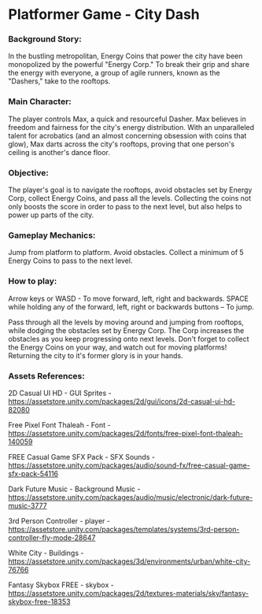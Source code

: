 # Platformer Game - City Dash

### Background Story:

In the bustling metropolitan, Energy Coins that power the city have been monopolized by the powerful "Energy Corp." To break their grip and share the energy with everyone, a group of agile runners, known as the "Dashers," take to the rooftops.

### Main Character:

The player controls Max, a quick and resourceful Dasher. Max believes in freedom and fairness for the city's energy distribution. With an unparalleled talent for acrobatics (and an almost concerning obsession with coins that glow), Max darts across the city's rooftops, proving that one person's ceiling is another's dance floor.

### Objective:

The player's goal is to navigate the rooftops, avoid obstacles set by Energy Corp, collect Energy Coins, and pass all the levels. Collecting the coins not only boosts the score in order to pass to the next level, but also helps to power up parts of the city.

### Gameplay Mechanics:

Jump from platform to platform.
Avoid obstacles.
Collect a minimum of 5 Energy Coins to pass to the next level.

### How to play:
Arrow keys or WASD - To move forward, left, right and backwards.
SPACE while holding any of the forward, left, right or backwards buttons – To jump.

Pass through all the levels by moving around and jumping from rooftops, while dodging the obstacles set by Energy Corp. The Corp increases the obstacles as you keep progressing onto next levels. Don't forget to collect the Energy Coins on your way, and watch out for moving platforms! Returning the city to it's former glory is in your hands.

### Assets References:

2D Casual UI HD - GUI Sprites - https://assetstore.unity.com/packages/2d/gui/icons/2d-casual-ui-hd-82080

Free Pixel Font Thaleah - Font - https://assetstore.unity.com/packages/2d/fonts/free-pixel-font-thaleah-140059

FREE Casual Game SFX Pack - SFX Sounds - https://assetstore.unity.com/packages/audio/sound-fx/free-casual-game-sfx-pack-54116

Dark Future Music - Background Music - https://assetstore.unity.com/packages/audio/music/electronic/dark-future-music-3777

3rd Person Controller - player - https://assetstore.unity.com/packages/templates/systems/3rd-person-controller-fly-mode-28647

White City - Buildings - https://assetstore.unity.com/packages/3d/environments/urban/white-city-76766

Fantasy Skybox FREE - skybox - https://assetstore.unity.com/packages/2d/textures-materials/sky/fantasy-skybox-free-18353
